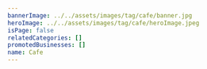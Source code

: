 ```yaml
---
bannerImage: ../../assets/images/tag/cafe/banner.jpg
heroImage: ../../assets/images/tag/cafe/heroImage.jpeg
isPage: false
relatedCategories: []
promotedBusinesses: []
name: Cafe
---
```

